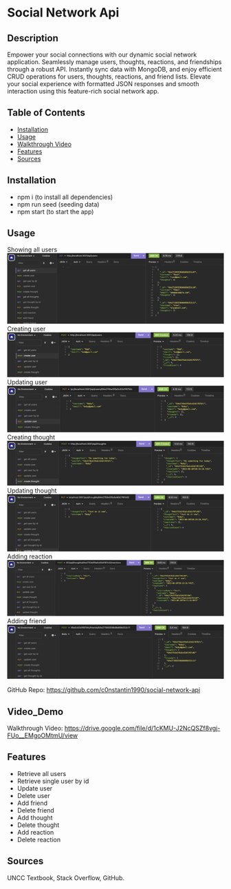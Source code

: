 # Social Network Api

## Description

Empower your social connections with our dynamic social network application. Seamlessly manage users, thoughts, reactions, and friendships through a robust API. Instantly sync data with MongoDB, and enjoy efficient CRUD operations for users, thoughts, reactions, and friend lists. Elevate your social experience with formatted JSON responses and smooth interaction using this feature-rich social network app.

## Table of Contents

- [Installation](#installation)
- [Usage](#usage)
- [Walkthrough Video](#Video_Demo)
- [Features](#Features)
- [Sources](#sources)

## Installation

- npm i (to install all dependencies)
- npm run seed (seeding data)
- npm start (to start the app)

## Usage

Showing all users
![All Users](/screenshots/all_users.jpeg)
Creating user
![Create user](/screenshots/create_user.jpeg)
Updating user
![Update user](/screenshots/update_user.jpeg)
Creating thought
![Create thought](/screenshots/create_thought.jpeg)
Updating thought
![Update thought](/screenshots/update_thought.jpeg)
Adding reaction
![Add reaction](/screenshots/add_reaction.jpeg)
Adding friend
![Add friend](/screenshots/add_friend.jpeg)

GitHub Repo: https://github.com/c0nstantin1990/social-network-api

## Video_Demo

Walkthrough Video: https://drive.google.com/file/d/1cKMU-J2NcQSZf8vgj-FUo__EMgoOMtmU/view

## Features

- Retrieve all users
- Retrieve single user by id
- Update user
- Delete user
- Add friend
- Delete friend
- Add thought
- Delete thought
- Add reaction
- Delete reaction

## Sources

UNCC Textbook, Stack Overflow, GitHub.
